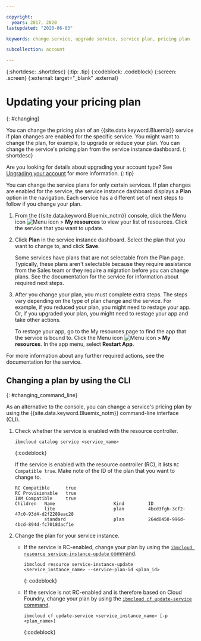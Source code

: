 ```yaml
---

copyright:
  years: 2017, 2020
lastupdated: "2020-06-03"

keywords: change service, upgrade service, service plan, pricing plan

subcollection: account

---
```


{:shortdesc: .shortdesc}
{:tip: .tip}
{:codeblock: .codeblock}
{:screen: .screen}
{:external: target="_blank" .external}


# Updating your pricing plan
{: #changing}

You can change the pricing plan of an {{site.data.keyword.Bluemix}} service if plan changes are enabled for the specific service. You might want to change the plan, for example, to upgrade or reduce your plan. You can change the service's pricing plan from the service instance dashboard.
{: shortdesc}

Are you looking for details about upgrading your account type? See [Upgrading your account](/docs/account?topic=account-upgrading-account) for more information.
{: tip}

You can change the service plans for only certain services. If plan changes are enabled for the service, the service instance dashboard displays a **Plan** option in the navigation. Each service has a different set of next steps to follow if you change your plan.

1. From the {{site.data.keyword.Bluemix_notm}} console, click the Menu icon ![Menu icon](../icons/icon_hamburger.svg) > **My resources** to view your list of resources. Click the service that you want to update.
1. Click **Plan** in the service instance dashboard. Select the plan that you want to change to, and click **Save**.

    Some services have plans that are not selectable from the Plan page. Typically, these plans aren't selectable because they require assistance from the Sales team or they require a migration before you can change plans. See the documentation for the service for information about required next steps.

1. After you change your plan, you must complete extra steps. The steps vary depending on the type of plan change and the service. For example, if you reduced your plan, you might need to restage your app. Or, if you upgraded your plan, you might need to restage your app and take other actions.

   To restage your app, go to the My resources page to find the app that the service is bound to. Click the Menu icon ![Menu icon](../icons/icon_hamburger.svg) **> My resources**. In the app menu, select **Restart App**.

  For more information about any further required actions, see the documentation for the service.

## Changing a plan by using the CLI
{: #changing_command_line}

As an alternative to the console, you can change a service's pricing plan by using the {{site.data.keyword.Bluemix_notm}} command-line interface (CLI).

1. Check whether the service is enabled with the resource controller.

   ```
   ibmcloud catalog service <service_name>
   ```
   {:codeblock}

   If the service is enabled with the resource controller (RC), it lists `RC Compatible true`. Make note of the ID of the plan that you want to change to.

   ```
   RC Compatible      true
   RC Provisionable   true
   IAM Compatible     true
   Children   Name                      Kind         ID
              lite                      plan         4bcd3fgh-3cf2-47c0-93d4-d2f2289eac28
              standard                  plan         264d0450-996d-4bcd-894d-fc7018dacf1e
    ```

1. Change the plan for your service instance.

   - If the service is RC-enabled, change your plan by using the [`ibmcloud resource service-instance-update` command](/docs/cli?topic=cli-ibmcloud_commands_resource#ibmcloud_resource_service_instance_update).

     ```
     ibmcloud resource service-instance-update <service_instance_name> --service-plan-id <plan_id>
     ```
     {: codeblock}

   - If the service is not RC-enabled and is therefore based on Cloud Foundry, change your plan by using the [`ibmcloud cf update-service` command](/docs/cli?topic=cli-ibmcloud_commands_services#ibmcloud_service_update).

     ```
     ibmcloud cf update-service <service_instance_name> [-p <plan_name>]
     ```
     {:codeblock}
